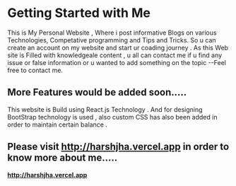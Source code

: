 # Getting Started with Me

This is My Personal Website , Where i post informative Blogs on various Technologies, Competative programming and Tips and Tricks. So u can create an account on my website and start ur coading journey . As this Web site is Filled with knowledgeale content , u all can contact me if u find any issue or false information or u wanted to add something on the topic --Feel free to contact me.

## More Features would be added soon.....
This website is Build using React.js Technology . And for designing BootStrap technology is used , also custom CSS has also been added in order to maintain certain balance .

## Please visit http://harshjha.vercel.app in order to know more about me.....
<strong> http://harshjha.vercel.app </strong>

